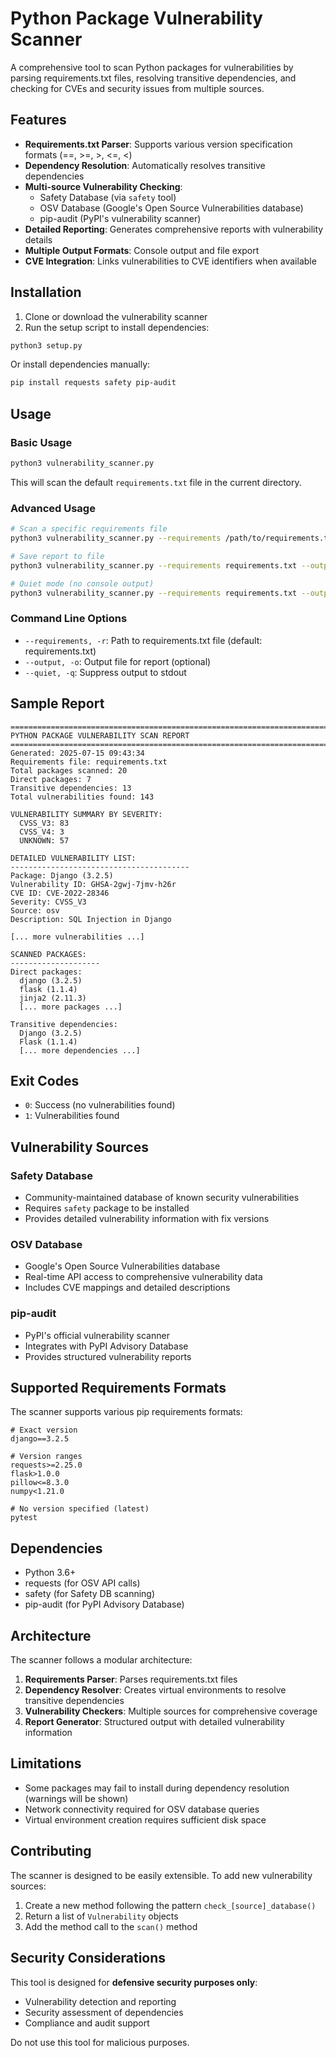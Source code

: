 # Python Package Vulnerability Scanner

A comprehensive tool to scan Python packages for vulnerabilities by parsing requirements.txt files, resolving transitive dependencies, and checking for CVEs and security issues from multiple sources.

## Features

- **Requirements.txt Parser**: Supports various version specification formats (==, >=, >, <=, <)
- **Dependency Resolution**: Automatically resolves transitive dependencies
- **Multi-source Vulnerability Checking**:
  - Safety Database (via `safety` tool)
  - OSV Database (Google's Open Source Vulnerabilities database)
  - pip-audit (PyPI's vulnerability scanner)
- **Detailed Reporting**: Generates comprehensive reports with vulnerability details
- **Multiple Output Formats**: Console output and file export
- **CVE Integration**: Links vulnerabilities to CVE identifiers when available

## Installation

1. Clone or download the vulnerability scanner
2. Run the setup script to install dependencies:

```bash
python3 setup.py
```

Or install dependencies manually:

```bash
pip install requests safety pip-audit
```

## Usage

### Basic Usage

```bash
python3 vulnerability_scanner.py
```

This will scan the default `requirements.txt` file in the current directory.

### Advanced Usage

```bash
# Scan a specific requirements file
python3 vulnerability_scanner.py --requirements /path/to/requirements.txt

# Save report to file
python3 vulnerability_scanner.py --requirements requirements.txt --output vulnerability_report.txt

# Quiet mode (no console output)
python3 vulnerability_scanner.py --requirements requirements.txt --output report.txt --quiet
```

### Command Line Options

- `--requirements, -r`: Path to requirements.txt file (default: requirements.txt)
- `--output, -o`: Output file for report (optional)
- `--quiet, -q`: Suppress output to stdout

## Sample Report

```
================================================================================
PYTHON PACKAGE VULNERABILITY SCAN REPORT
================================================================================
Generated: 2025-07-15 09:43:34
Requirements file: requirements.txt
Total packages scanned: 20
Direct packages: 7
Transitive dependencies: 13
Total vulnerabilities found: 143

VULNERABILITY SUMMARY BY SEVERITY:
  CVSS_V3: 83
  CVSS_V4: 3
  UNKNOWN: 57

DETAILED VULNERABILITY LIST:
----------------------------------------
Package: Django (3.2.5)
Vulnerability ID: GHSA-2gwj-7jmv-h26r
CVE ID: CVE-2022-28346
Severity: CVSS_V3
Source: osv
Description: SQL Injection in Django

[... more vulnerabilities ...]

SCANNED PACKAGES:
--------------------
Direct packages:
  django (3.2.5)
  flask (1.1.4)
  jinja2 (2.11.3)
  [... more packages ...]

Transitive dependencies:
  Django (3.2.5)
  Flask (1.1.4)
  [... more dependencies ...]
```

## Exit Codes

- `0`: Success (no vulnerabilities found)
- `1`: Vulnerabilities found

## Vulnerability Sources

### Safety Database
- Community-maintained database of known security vulnerabilities
- Requires `safety` package to be installed
- Provides detailed vulnerability information with fix versions

### OSV Database
- Google's Open Source Vulnerabilities database
- Real-time API access to comprehensive vulnerability data
- Includes CVE mappings and detailed descriptions

### pip-audit
- PyPI's official vulnerability scanner
- Integrates with PyPI Advisory Database
- Provides structured vulnerability reports

## Supported Requirements Formats

The scanner supports various pip requirements formats:

```
# Exact version
django==3.2.5

# Version ranges
requests>=2.25.0
flask>1.0.0
pillow<=8.3.0
numpy<1.21.0

# No version specified (latest)
pytest
```

## Dependencies

- Python 3.6+
- requests (for OSV API calls)
- safety (for Safety DB scanning)
- pip-audit (for PyPI Advisory Database)

## Architecture

The scanner follows a modular architecture:

1. **Requirements Parser**: Parses requirements.txt files
2. **Dependency Resolver**: Creates virtual environments to resolve transitive dependencies
3. **Vulnerability Checkers**: Multiple sources for comprehensive coverage
4. **Report Generator**: Structured output with detailed vulnerability information

## Limitations

- Some packages may fail to install during dependency resolution (warnings will be shown)
- Network connectivity required for OSV database queries
- Virtual environment creation requires sufficient disk space

## Contributing

The scanner is designed to be easily extensible. To add new vulnerability sources:

1. Create a new method following the pattern `check_[source]_database()`
2. Return a list of `Vulnerability` objects
3. Add the method call to the `scan()` method

## Security Considerations

This tool is designed for **defensive security purposes only**:
- Vulnerability detection and reporting
- Security assessment of dependencies
- Compliance and audit support

Do not use this tool for malicious purposes.